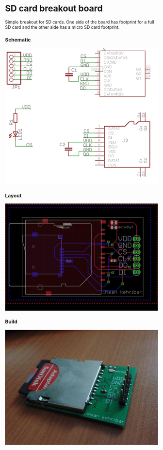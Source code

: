 SD card breakout board
================

Simple breakout for SD cards. One side of the board has footprint for a full SD card and the other side has a micro SD card footprint. 

### Schematic

![image](sd_card_sch.png)

### Layout

![image](sd_card_brd.png)

### Build

![image](sd_card_build.jpg)

